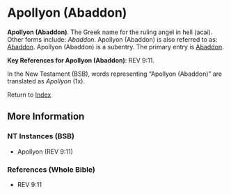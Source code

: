 # Apollyon (Abaddon)
**Apollyon (Abaddon)**. 
The Greek name for the ruling angel in hell (acai). 
Other forms include: 
*Abaddon*. 
Apollyon (Abaddon) is also referred to as: 
[Abaddon](Abaddon.md). 
Apollyon (Abaddon) is a subentry. The primary entry is 
[Abaddon](Abaddon.md). 


**Key References for Apollyon (Abaddon)**: 
REV 9:11. 




In the New Testament (BSB), words representing “Apollyon (Abaddon)” are translated as 
*Apollyon* (1x). 


Return to [Index](00-Index.md)

## More Information

### NT Instances (BSB)

* Apollyon (REV 9:11)



### References (Whole Bible)

* REV 9:11



